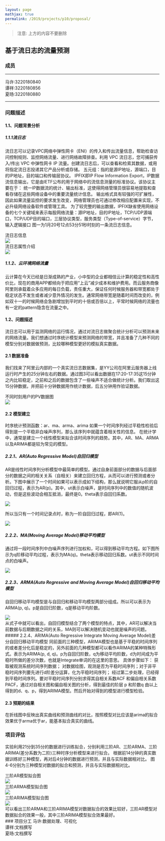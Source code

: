 ```yaml
---
layout: page
mathjax: true
permalink: /2019/projects/p10/proposal/
---
```


> 注意: 上方的内容不要删除

## 基于流日志的流量预测 


### 成员
---
马许:3220180840<br/>
谭祥:3220180856<br/>
夏旸:3220180880<br/>
___
### 问题描述

#### 1.1、问题背景分析
##### 1.1.1流日志
流日志可以记录VPC网络中弹性网卡（ENI）的传入和传出流量信息，帮助检查访问控制规则、监控网络流量、进行网络故障排查。利用 VPC 流日志，您可捕获传入/传出 VPC 中弹性网卡 IP 流量。创建流日志后，可以查看和检索其数据，或用将指定流日志投递其它产品分析或存储。
五元组：指的是源IP地址，源端口，目的IP地址，目的端口和传输层协议。
IPFIX即IP Flow Information Export，IP数据流信息输出，它是由IETF公布的用于网络中的流信息测量的标准协议。该协议主要在于：
统一IP数据流的统计、输出标准，这使得网络管理员很容易地提取和查看存储在这些网络设备中的重要流量统计信息。
输出格式具有较强的可扩展性，因此如果流量监控的要求发生改变，网络管理员也可通过修改相应配置来实现，不必升级网络设备软件或管理工具。
为了较完整的输出数据，IPFIX缺省使用网络设备的七个关键域来表示每股网络流量：源IP地址，目的IP地址，TCP/UDP源端口，TCP/UDP目的端口，三层协议类型，服务类型（Type-of-service）字节，输入逻辑接口
图一为1月20号12点53分51秒时刻的一条流日志信息。
<div class="fig figcenter fighighlight">
    <div class="figcaption">流日志信息</div>
    <a href="image/图片%201.png"><img src="image/图片%201.png" ></a>
</div>
<div class="fig figcenter fighighlight">
    <div class="figcaption">流日志属性介绍</div>
    <a href="image/图片%201.png"><img src="image/图片%202.png" ></a>
</div>

##### 1.1.2、云环境网络流量
云计算在今天已经是日渐成熟的产业，小中型的企业都相信云计算的稳定性和高性价比，现在的商用APP都倾向于把应用“上云”减少成本和维护费用。而云服务商像阿里则承载着众多应用的每日负载，责任重大，保证任何时候服务器和带宽都处于稳定状态不发生或者减少意外情况的发生。通常网络带宽是随着时间而改变的，例如双十一的时候网络会急剧增加到平时的十倍或百倍以上，平常时候网络的流量也有一定的pattern隐含在流量之中。

#### 1.2、问题描述

流日志可以用于监测网络的运行情况，通过对流日志做聚合统计分析可以预测未来的网络流量。我们想通过时序统计模型来预测网络的带宽，并且准备了几种不同的模型分别对数据做预测，比较哪种模型更好的模拟真实数据。

#### 2.1 数据准备
我们找来了阿里云内部的一个真实流日志数据集，是YY公司在阿里云服务器上线运行时产生的25分钟左右的数据。通过图3可以看出数据在17:20-17:35这15分钟之内比较稳定，之前和之后的数据包含了一些噪声不适合做统计分析。我们取出这15分钟数据，并把前十分钟数据用作统计数据，后五分钟用作验证数据。
<div class="fig figcenter fighighlight">
    <div class="figcaption">不同时刻用户的PV数据图</div>
    <a href="image/图片%201.png"><img src="image/图片%203.png" ></a>
</div>

#### 2.2 模型建立
时序统计预测函数：ar、ma、arma、arima
如果一个时间序列经过平稳性检验后得到是一个平稳非白噪声序列，那么该序列中就蕴含着相关性的信息。
在统计学中，通常是建立一个线性模型来拟合该时间序列的趋势。其中，AR、MA、ARMA以及ARIMA都是较为常见的模型。
##### 2.2.1、AR(Auto Regressive Model)自回归模型
AR是线性时间序列分析模型中最简单的模型。通过自身前面部分的数据与后面部分的数据之间的相关关系（自相关）来建立回归方程，从而可以进行预测或者分析。下图中展示了一个时间如果可以表示成如下结构，那么就说明它服从p阶的自回归过程，表示为AR(p)。其中，ut表示白噪声，是时间序列中的数值的随机波动，但是这些波动会相互抵消，最终是0。theta表示自回归系数。<br/>
<div class="fig figcenter fighighlight">
    <a href="image/图片%201.png"><img src="image/image7.png" ></a>
</div>
 
所以当只有一个时间记录点时，称为一阶自回归过程，即AR(1)。<br/>
<div class="fig figcenter fighighlight">
    <a href="image/图片%201.png"><img src="image/image8.png" ></a>
</div>

##### 2.2.2、MA(Moving Average Model)移动平均模型
通过将一段时间序列中白噪声序列进行加权和，可以得到移动平均方程。如下图所示为q阶移动平均过程，表示为MA(q)。theta表示移动回归系数。ut表示不同时间点的白噪声。<br/>
<div class="fig figcenter fighighlight">
    <a href="image/图片%201.png"><img src="image/image9.png" ></a>
</div>

##### 2.2.3、ARMA(Auto Regressive and Moving Average Model)自回归移动平均模型
自回归移动平均模型是与自回归和移动平均模型两部分组成。所以可以表示为ARMA(p, q)。p是自回归阶数，q是移动平均阶数。<br/>
<div class="fig figcenter fighighlight">
    <a href="image/图片%201.png"><img src="image/image10.png" ></a>
</div>
从式子中就可以看出，自回归模型结合了两个模型的特点，其中，AR可以解决当前数据与后期数据之间的关系，MA则可以解决随机变动也就是噪声的问题。
##### 2.2.4、ARIMA(Auto Regressive Integrate Moving Average Model)差分自回归移动平均模型
同前面的三种模型，ARIMA模型也是基于平稳的时间序列的或者差分化后是稳定的，另外前面的几种模型都可以看作ARIMA的某种特殊形式。表示为ARIMA(p, d, q)。p为自回归阶数，q为移动平均阶数，d为时间成为平稳时所做的差分次数，也就是Integrate单词的在这里的意思。
具体步骤如下：
获取被观测系统时间序列数据；
对数据绘图，观测是否为平稳时间序列；对于非平稳时间序列要先进行d阶差分运算，化为平稳时间序列；
经过第二步处理，已经得到平稳时间序列。要对平稳时间序列分别求得其自相关系数ACF 和偏自相关系数PACF，通过对自相关图和偏自相关图的分析，得到最佳的阶层 p 和阶数q
由以上得到的d、q、p，得到ARIMA模型。然后开始对得到的模型进行模型检验。

#### 2.3 预期的结果
在折线图中反映出真实曲线和预测曲线的对比，按照模型对比应该是arima的拟合效果优于arma优于ar，能基本拟合真实的曲线。

### 项目评估
实验利用21分到35分的数据进行训练拟合，分别利用三阶AR、三阶ARMA、三阶ARIMA(差分系数为二阶)三种时序分析模型来进行拟合。
根据前14分钟的真实数据训练好三种模型，再对后4分钟的数据进行预测，并且与实际数据相对比。
图4-6分别为三种模型对数据的拟合和预测，并且与实际数据相对比。
<div class="fig figcenter fighighlight">
    <div class="figcaption">三阶AR模型拟合图</div>
    <a href="image/图片%204.png"><img src="image/图片%204.png" ></a>
</div>
<div class="fig figcenter fighighlight">
    <div class="figcaption">三阶ARMA模型拟合图</div>
    <a href="image/图片%204.png"><img src="image/图片%205.png" ></a>
</div>

<div class="fig figcenter fighighlight">
    <div class="figcaption">三阶ARIMA模型拟合图</div>
    <a href="image/图片%204.png"><img src="image/图片%206.png" ></a>
</div>
可以看出三阶ARMA和三阶ARIMA模型对数据拟合的效果比较好，三阶AR模型对数据拟合的效果一般，其中三阶ARIMA模型拟合效果最好。<br/>
### 项目分工
马许:数据处理、可视化<br/>
谭祥:文档撰写<br/>
夏旸:文档撰写

